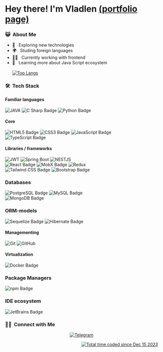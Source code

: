 # Hey there! I'm Vladlen [(portfolio page)](https://vladlennin.github.io/)

<h3> 😺 &nbsp;About Me </h3>

- 📖 &nbsp; Exploring new technologies
- 🌍 &nbsp; Studing foreign languages
- 👨‍💻 &nbsp; Currently working with frontend
- 🚀 &nbsp; Learning more about Java Script ecosystem
  <br/>
  <br/>
  [![Top Langs](https://github-readme-stats.vercel.app/api/top-langs/?username=VladLennin)](https://github.com/anuraghazra/github-readme-stats)
  <br/>

### 🛠 &nbsp;Tech Stack

#### Familiar languages

![JAVA](https://img.shields.io/badge/-JAVA-333333?style=for-the-badge&logo=java)
![C Sharp Badge](https://img.shields.io/badge/C%20Sharp-239120?logo=csharp&logoColor=fff&style=for-the-badge)
![Python Badge](https://img.shields.io/badge/Python-3776AB?logo=python&logoColor=fff&style=for-the-badge)

#### Core

![HTML5 Badge](https://img.shields.io/badge/HTML5-E34F26?logo=html5&logoColor=fff&style=for-the-badge)
![CSS3 Badge](https://img.shields.io/badge/CSS3-1572B6?logo=css3&logoColor=fff&style=for-the-badge)
![JavaScript Badge](https://img.shields.io/badge/JavaScript-F7DF1E?logo=javascript&logoColor=000&style=for-the-badge)
<br/>
![TypeScript Badge](https://img.shields.io/badge/TypeScript-3178C6?logo=typescript&logoColor=fff&style=for-the-badge)

#### Libraries / frameworks

![JWT](https://img.shields.io/badge/-JSON_WEB_Tokens-333333?style=for-the-badge&logo=jsonwebtokens&logoColor=ffffff)
![Spring Boot](https://img.shields.io/badge/Spring%20Boot-6DB33F?logo=springboot&logoColor=fff&style=for-the-badge)
![NESTJS](https://img.shields.io/badge/NestJS-E0234E?logo=nestjs&logoColor=fff&style=for-the-badge)
<br/>
![React Badge](https://img.shields.io/badge/React-61DAFB?logo=react&logoColor=000&style=for-the-badge)
![MobX Badge](https://img.shields.io/badge/MobX-F95?logo=mobx&logoColor=fff&style=for-the-badge)
![Redux](https://img.shields.io/badge/-Redux-333333?style=for-the-badge&logo=redux&logoColor=7248b6)
<br/>
![Tailwind CSS Badge](https://img.shields.io/badge/Tailwind%20CSS-06B6D4?logo=tailwindcss&logoColor=fff&style=for-the-badge)
![Bootstrap Badge](https://img.shields.io/badge/Bootstrap-7952B3?logo=bootstrap&logoColor=fff&style=for-the-badge)

### Databases

![PostgreSQL Badge](https://img.shields.io/badge/PostgreSQL-4169E1?logo=postgresql&logoColor=fff&style=for-the-badge)
![MySQL Badge](https://img.shields.io/badge/MySQL-4479A1?logo=mysql&logoColor=fff&style=for-the-badge)
<br/>
![MongoDB Badge](https://img.shields.io/badge/MongoDB-47A248?logo=mongodb&logoColor=fff&style=for-the-badge)

### ORM-models

![Sequelize Badge](https://img.shields.io/badge/Sequelize-52B0E7?logo=sequelize&logoColor=fff&style=for-the-badge)
![Hibernate Badge](https://img.shields.io/badge/Hibernate-59666C?logo=hibernate&logoColor=fff&style=for-the-badge)

#### Managementing

![Git](https://img.shields.io/badge/-Git-333333?style=for-the-badge&logo=git)
![GitHub](https://img.shields.io/badge/-GitHub-333333?style=for-the-badge&logo=github)

#### Virtualization

![Docker Badge](https://img.shields.io/badge/Docker-2496ED?logo=docker&logoColor=fff&style=for-the-badge)

### Package Managers

![npm Badge](https://img.shields.io/badge/npm-CB3837?logo=npm&logoColor=fff&style=for-the-badge)

### IDE ecosystem

![JetBrains Badge](https://img.shields.io/badge/JetBrains-000?logo=jetbrains&logoColor=fff&style=for-the-badge)

<h3> 🤝🏻 &nbsp;Connect with Me </h3>

<p style="text-align: center;">
  <a href="https://t.me/VladlenMarchenko">
    <img alt="Telegram" src="https://img.shields.io/static/v1?style=for-the-badge&logo=telegram&label=telegram&message=Vladlen&color=007ec6">
  </a>

</p>

<div align="end">
   <a href="https://wakatime.com/@018c6dc3-4265-4171-ac2e-b8b727a81501"><img src="https://wakatime.com/badge/user/018c6dc3-4265-4171-ac2e-b8b727a81501.svg" alt="Total time coded since Dec 15 2023" /></a>
</div>
